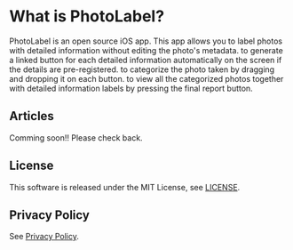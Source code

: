 # What is PhotoLabel?
PhotoLabel is an open source iOS app.
This app allows you
to label photos with detailed information without editing the photo's metadata. 
to generate a linked button for each detailed information automatically on the screen if the details are pre-registered.
to categorize the photo taken by dragging and dropping it on each button. 
to view all the categorized photos together with detailed information labels by pressing the final report button.
## Articles

Comming soon!! 
Please check back.

## License

This software is released under the MIT License, see [LICENSE](./LICENSE).

## Privacy Policy

See [Privacy Policy](./docs/PrivacyPolicy/ja.md).
